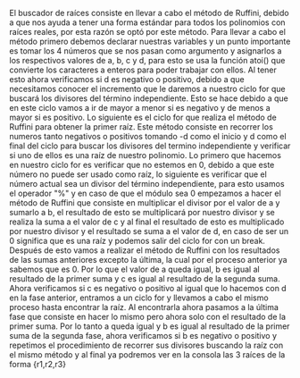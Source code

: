 El buscador de raíces consiste en llevar a cabo el método de Ruffini, debido a que nos ayuda a tener una forma estándar para todos los polinomios con raíces reales, por esta razón se optó por este método.
Para llevar a cabo el método primero debemos declarar nuestras variables y un punto importante es tomar los 4 números que se nos pasan como argumento y asignarlos a los respectivos valores de a, b, c y d, para esto se usa la función atoi() que convierte los caracteres a enteros para poder trabajar con ellos. Al tener esto ahora verificamos si d es negativo o positivo, debido a que necesitamos conocer el incremento que le daremos a nuestro ciclo for que buscará los divisores del término independiente. Esto se hace debido a que en este ciclo vamos a ir de mayor a menor si es negativo y de menos a mayor si es positivo.
Lo siguiente es el ciclo for que realiza el método de Ruffini para obtener la primer raíz. Este método consiste en recorrer los numeros tanto negativos o positivos tomando -d como el inicio y d como el final del ciclo para buscar los divisores del termino independiente y verificar si uno de ellos es una raíz de nuestro polinomio. Lo primero que hacemos en nuestro ciclo for es verificar que no estemos en 0, debido a que este número no puede ser usado como raíz, lo siguiente es verificar que el número actual sea un divisor del término independiente, para esto usamos el operador "%" y en caso de que el módulo sea 0 empezamos a hacer el método de Ruffini que consiste en multiplicar el divisor por el valor de a y sumarlo a b, el resultado de esto se multiplicará por nuestro divisor y se realiza la suma a el valor de c y al final el resultado de esto es multiplicado por nuestro divisor y el resultado se suma a el valor de d, en caso de ser un 0 significa que es una raíz y podemos salir del ciclo for con un break. Después de esto vamos a realizar el método de Ruffini con los resultados de las sumas anteriores excepto la última, la cual por el proceso anterior ya sabemos que es 0. Por lo que el valor de a queda igual, b es igual al resultado de la primer suma y c es igual al resultado de la segunda suma. Ahora verificamos si c es negativo o positivo al igual que lo hacemos con d en la fase anterior, entramos a un ciclo for y llevamos a cabo el mismo proceso hasta encontrar la raíz. Al encontrarla ahora pasamos a la última fase que consiste en hacer lo mismo pero ahora solo con el resultado de la primer suma. Por lo tanto a queda igual y b es igual al resultado de la primer suma de la segunda fase, ahora verificamos si b es negativo o positivo y repetimos el procedimiento de recorrer sus divisores buscando la raíz con el mismo método y al final ya podremos ver en la consola las 3 raíces de la forma {r1,r2,r3}